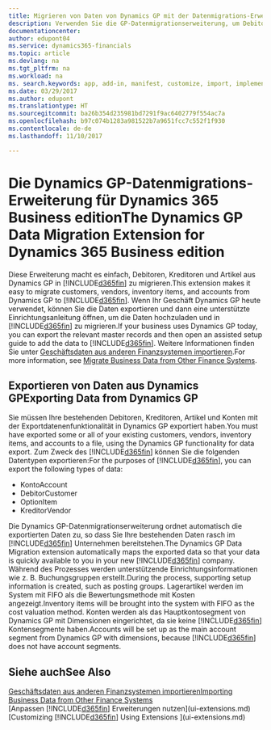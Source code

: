 ```yaml
---
title: Migrieren von Daten von Dynamics GP mit der Datenmigrations-Erweiterung | Microsoft Docs
description: Verwenden Sie die GP-Datenmigrationserweiterung, um Debitoren, Kreditoren, Artikel und Konten von Dynamics GP auf Dynamics 365 Business edition zu migrieren.
documentationcenter: 
author: edupont04
ms.service: dynamics365-financials
ms.topic: article
ms.devlang: na
ms.tgt_pltfrm: na
ms.workload: na
ms. search.keywords: app, add-in, manifest, customize, import, implement
ms.date: 03/29/2017
ms.author: edupont
ms.translationtype: HT
ms.sourcegitcommit: ba26b354d235981bd7291f9ac6402779f554ac7a
ms.openlocfilehash: b97c074b1283a981522b7a9651fcc7c552f1f930
ms.contentlocale: de-de
ms.lasthandoff: 11/10/2017

---
```

# <a name="the-dynamics-gp-data-migration-extension-for-dynamics-365-business-edition"></a><span data-ttu-id="4ea99-103">Die Dynamics GP-Datenmigrations-Erweiterung für Dynamics 365 Business edition</span><span class="sxs-lookup"><span data-stu-id="4ea99-103">The Dynamics GP Data Migration Extension for Dynamics 365 Business edition</span></span> 
<span data-ttu-id="4ea99-104">Diese Erweiterung macht es einfach, Debitoren, Kreditoren und Artikel aus Dynamics GP in [!INCLUDE[d365fin](includes/d365fin_md.md)] zu migrieren.</span><span class="sxs-lookup"><span data-stu-id="4ea99-104">This extension makes it easy to migrate customers, vendors, inventory items, and accounts from Dynamics GP to [!INCLUDE[d365fin](includes/d365fin_md.md)].</span></span> <span data-ttu-id="4ea99-105">Wenn Ihr Geschäft Dynamics GP heute verwendet, können Sie die Daten exportieren und dann eine unterstützte Einrichtungsanleitung öffnen, um die Daten hochzuladen und in [!INCLUDE[d365fin](includes/d365fin_md.md)] zu migrieren.</span><span class="sxs-lookup"><span data-stu-id="4ea99-105">If your business uses Dynamics GP today, you can export the relevant master records and then open an assisted setup guide to add the data to [!INCLUDE[d365fin](includes/d365fin_md.md)].</span></span> <span data-ttu-id="4ea99-106">Weitere Informationen finden Sie unter [Geschäftsdaten aus anderen Finanzsystemen importieren](upload-data.md).</span><span class="sxs-lookup"><span data-stu-id="4ea99-106">For more information, see [Migrate Business Data from Other Finance Systems](upload-data.md).</span></span>

## <a name="exporting-data-from-dynamics-gp"></a><span data-ttu-id="4ea99-107">Exportieren von Daten aus Dynamics GP</span><span class="sxs-lookup"><span data-stu-id="4ea99-107">Exporting Data from Dynamics GP</span></span>
<span data-ttu-id="4ea99-108">Sie müssen Ihre bestehenden Debitoren, Kreditoren, Artikel und Konten mit der Exportdatenenfunktionalität in Dynamics GP exportiert haben.</span><span class="sxs-lookup"><span data-stu-id="4ea99-108">You must have exported some or all of your existing customers, vendors, inventory items, and accounts to a file, using the Dynamics GP functionality for data export.</span></span> <span data-ttu-id="4ea99-109">Zum Zweck des [!INCLUDE[d365fin](includes/d365fin_md.md)] können Sie die folgenden Datentypen exportieren:</span><span class="sxs-lookup"><span data-stu-id="4ea99-109">For the purposes of [!INCLUDE[d365fin](includes/d365fin_md.md)], you can export the following types of data:</span></span>

* <span data-ttu-id="4ea99-110">Konto</span><span class="sxs-lookup"><span data-stu-id="4ea99-110">Account</span></span>  
* <span data-ttu-id="4ea99-111">Debitor</span><span class="sxs-lookup"><span data-stu-id="4ea99-111">Customer</span></span>  
* <span data-ttu-id="4ea99-112">Option</span><span class="sxs-lookup"><span data-stu-id="4ea99-112">Item</span></span>  
* <span data-ttu-id="4ea99-113">Kreditor</span><span class="sxs-lookup"><span data-stu-id="4ea99-113">Vendor</span></span>  

<span data-ttu-id="4ea99-114">Die Dynamics GP-Datenmigrationserweiterung ordnet automatisch die exportierten Daten zu, so dass Sie Ihre bestehenden Daten rasch im [!INCLUDE[d365fin](includes/d365fin_md.md)] Unternehmen bereitstehen.</span><span class="sxs-lookup"><span data-stu-id="4ea99-114">The Dynamics GP Data Migration extension automatically maps the exported data so that your data is quickly available to you in your new [!INCLUDE[d365fin](includes/d365fin_md.md)] company.</span></span> <span data-ttu-id="4ea99-115">Während des Prozesses werden unterstützende Einrichtungsinformationen wie z. B. Buchungsgruppen erstellt.</span><span class="sxs-lookup"><span data-stu-id="4ea99-115">During the process, supporting setup information is created, such as posting groups.</span></span> <span data-ttu-id="4ea99-116">Lagerartikel werden im System mit FIFO als die Bewertungsmethode mit Kosten angezeigt.</span><span class="sxs-lookup"><span data-stu-id="4ea99-116">Inventory items will be brought into the system with FIFO as the cost valuation method.</span></span> <span data-ttu-id="4ea99-117">Konten werden als das Hauptkontosegment von Dynamics GP mit Dimensionen eingerichtet, da sie keine [!INCLUDE[d365fin](includes/d365fin_long_md.md)] Kontensegmente haben.</span><span class="sxs-lookup"><span data-stu-id="4ea99-117">Accounts will be set up as the main account segment from Dynamics GP with dimensions, because [!INCLUDE[d365fin](includes/d365fin_long_md.md)] does not have account segments.</span></span>

## <a name="see-also"></a><span data-ttu-id="4ea99-118">Siehe auch</span><span class="sxs-lookup"><span data-stu-id="4ea99-118">See Also</span></span>
[<span data-ttu-id="4ea99-119">Geschäftsdaten aus anderen Finanzsystemen importieren</span><span class="sxs-lookup"><span data-stu-id="4ea99-119">Importing Business Data from Other Finance Systems</span></span>](upload-data.md)  
<span data-ttu-id="4ea99-120">[Anpassen [!INCLUDE[d365fin](includes/d365fin_md.md)] Erweiterungen nutzen](ui-extensions.md)</span><span class="sxs-lookup"><span data-stu-id="4ea99-120">[Customizing [!INCLUDE[d365fin](includes/d365fin_md.md)] Using Extensions ](ui-extensions.md)</span></span>  

